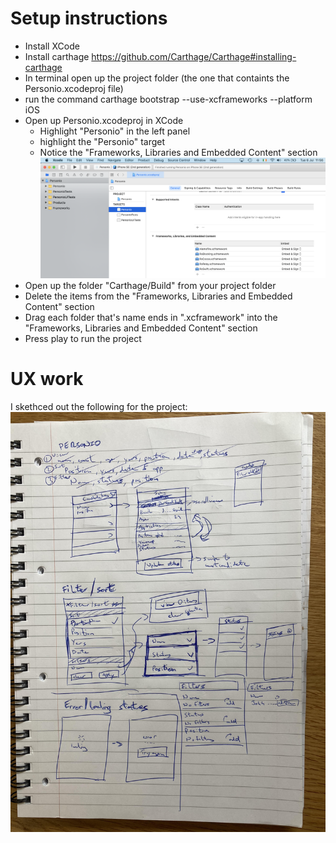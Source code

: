 # Setup instructions

* Install XCode
* Install carthage https://github.com/Carthage/Carthage#installing-carthage
* In terminal open up the project folder (the one that containts the Personio.xcodeproj file)
* run the command carthage bootstrap --use-xcframeworks --platform iOS
* Open up Personio.xcodeproj in XCode
  * Highlight "Personio" in the left panel
  * highlight the "Personio" target
  * Notice the "Frameworks, Libraries and Embedded Content" section
![alt text](/Images/xcode_screenshot.png)
* Open up the folder "Carthage/Build" from your project folder
* Delete the items from the "Frameworks, Libraries and Embedded Content" section
* Drag each folder that's name ends in ".xcframework" into the "Frameworks, Libraries and Embedded Content" section
* Press play to run the project

# UX work
I skethced out the following for the project:
![alt text](/Images/personion_ux_sketches.jpeg)



